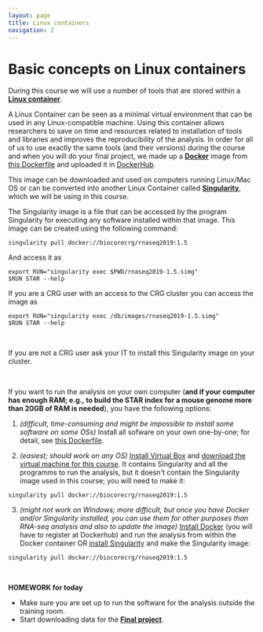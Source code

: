 ```yaml
---
layout: page
title: Linux containers
navigation: 2
---
```


# Basic concepts on Linux containers
During this course we will use a number of tools that are stored within a [**Linux container**](https://en.wikipedia.org/wiki/LXC). 

A Linux Container can be seen as a minimal virtual environment that can be used in any Linux-compatible machine. Using this container allows researchers to save on time and resources related to installation of tools and libraries and improves the reproducibility of the analysis. 
In order for all of us to use exactly the same tools (and their versions) during the course and when you will do your final project, we made up a [**Docker**](https://www.docker.com/) image from [this Dockerfile](https://github.com/biocorecrg/RNAseq_course_2019/blob/master/Dockerfile) and uploaded it in [DockerHub](https://cloud.docker.com/u/biocorecrg/repository/docker/biocorecrg/rnaseq2019). 

This image can be downloaded and used on computers running Linux/Mac OS or can be converted into another Linux Container called [**Singularity**](https://www.sylabs.io/docs/), which we will be using in this course. 

The Singularity image is a file that can be accessed by the program Singularity for executing any software installed within that image. This image can be created using the following command:

```{bash}
singularity pull docker://biocorecrg/rnaseq2019:1.5
```

And access it as

```{bash}
export RUN="singularity exec $PWD/rnaseq2019-1.5.simg"
$RUN STAR --help
```

If you are a CRG user with an access to the CRG cluster you can access the image as 

```{bash}
export RUN="singularity exec /db/images/rnaseq2019-1.5.simg"
$RUN STAR --help
```

<br/>

If you are not a CRG user ask your IT to install this Singularity image on your cluster.

<br/>

If you want to run the analysis on your own computer (**and if your computer has enough RAM; e.g., to build the STAR index for a mouse genome more than 20GB of RAM is needed**), you have the following options:

1. *(difficult, time-consuming and might be impossible to install some software on some OSs)* Install all sofware on your own one-by-one; for detail, see [this Dockerfile](https://github.com/biocorecrg/RNAseq_course_2019/blob/master/Dockerfile).

2. *(easiest; should work on any OS)* [Install Virtual Box](https://www.virtualbox.org/wiki/Downloads) and [download the virtual machine for this course](https://public-docs.crg.es/biocore/projects/training/vm/2019/). It contains Singularity and all the programms to run the analysis, but it doesn't contain the Singularity image used in this course; you will need to make it:
```{bash}
singularity pull docker://biocorecrg/rnaseq2019:1.5
```

3. *(might not work on Windows; more difficult, but once you have Docker and/or Singularity installed, you can use them for other purposes than RNA-seq analysis and also to update the image)* [Install Docker](https://docs.docker.com/v17.12/install/) (you will have to register at Dockerhub) and run the analysis from within the Docker container OR [install Singularity](https://www.sylabs.io/guides/3.0/user-guide/installation.html) and make the Singularity image: 
```{bash}
singularity pull docker://biocorecrg/rnaseq2019:1.5
```

<br/>

**HOMEWORK for today** 
* Make sure you are set up to run the software for the analysis outside the training room.
* Start downloading data for the [**Final project**](https://biocorecrg.github.io/RNAseq_course_2019/challenge.html).

<br/>


